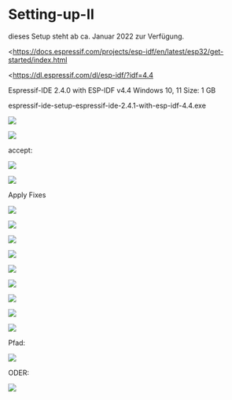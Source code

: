 # Setting-up-II

dieses Setup steht ab ca. Januar 2022 zur Verfügung.

\<<https://docs.espressif.com/projects/esp-idf/en/latest/esp32/get-started/index.html>

\<<https://dl.espressif.com/dl/esp-idf/?idf=4.4>

Espressif-IDE 2.4.0 with ESP-IDF v4.4
Windows 10, 11
Size: 1 GB

espressif-ide-setup-espressif-ide-2.4.1-with-esp-idf-4.4.exe

![](https://user-images.githubusercontent.com/69573151/156696927-a3f761c8-979d-4a79-b843-a72cb8263905.png)


![](https://user-images.githubusercontent.com/69573151/156695021-91b738c2-992a-4399-966e-f54686aba5c3.png)


accept:

![](https://user-images.githubusercontent.com/69573151/156695056-93d27707-18b0-46be-973e-4a2006f5759c.png)


![](https://user-images.githubusercontent.com/69573151/156695069-5af4212e-904c-49a2-9e31-92068ab90706.png)


Apply Fixes

![](https://user-images.githubusercontent.com/69573151/156695116-4030df68-65b3-4be9-ac4f-4ed6499df799.png)


![](https://user-images.githubusercontent.com/69573151/156695153-13a11433-a0e6-4ae9-8d47-16f768dd8399.png)


![](https://user-images.githubusercontent.com/69573151/156695173-b05d65ab-ca75-46bc-b73f-b0da5af57c49.png)


![](https://user-images.githubusercontent.com/69573151/156695230-59665ca0-1d59-4f22-a6ea-ab60ab59beae.png)


![](https://user-images.githubusercontent.com/69573151/156695297-bd1275d9-ea33-4904-b4e1-93b14a3c817c.png)


![](https://user-images.githubusercontent.com/69573151/156695320-c1f66f0d-d168-4303-b25c-1e1590d1b33b.png)


![](https://user-images.githubusercontent.com/69573151/156695525-53e4b758-f279-49c2-bf18-8186030331bb.png)


![](https://user-images.githubusercontent.com/69573151/156695603-a1c9de71-0335-4319-bb1b-51c263de3636.png)


![](https://user-images.githubusercontent.com/69573151/156695646-fd7dd8f4-4581-47c0-ae66-cd4ea2ecd1bf.png)


Pfad:

![](https://user-images.githubusercontent.com/69573151/156696283-8685e12b-2402-49a4-80f0-b4702512719f.png)


ODER:

![](https://user-images.githubusercontent.com/69573151/156704448-459578bb-6062-476f-9a5b-6eb1c3c23b64.png)
